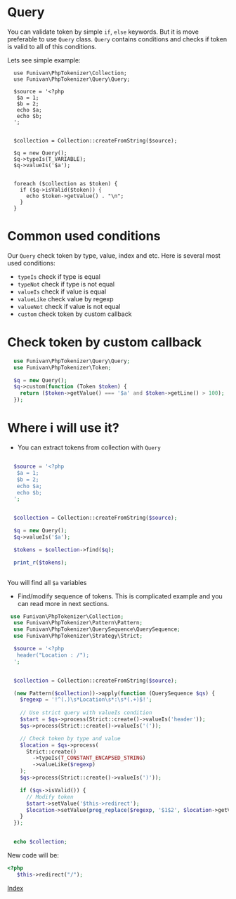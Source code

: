 # Query
You can validate token by simple `if`, `else` keywords. But it is move preferable to use `Query` class.
`Query` contains conditions and checks if token is valid to all of this conditions.


Lets see simple example:


```
  use Funivan\PhpTokenizer\Collection;
  use Funivan\PhpTokenizer\Query\Query;

  $source = '<?php 
   $a = 1;
   $b = 2;
   echo $a;
   echo $b;
  ';


  $collection = Collection::createFromString($source);

  $q = new Query();
  $q->typeIs(T_VARIABLE);
  $q->valueIs('$a');


  foreach ($collection as $token) {
    if ($q->isValid($token)) {
      echo $token->getValue() . "\n";
    }
  }

```

# Common used conditions

Our `Query` check token by type, value, index and etc. Here is several most used conditions:
- `typeIs` check if type is equal
- `typeNot` check if type is not equal
- `valueIs` check if value is equal
- `valueLike` check value by regexp
- `valueNot` check if value is not equal
- `custom` check token by custom callback


# Check token by custom callback

```php
  use Funivan\PhpTokenizer\Query\Query;
  use Funivan\PhpTokenizer\Token;

  $q = new Query();
  $q->custom(function (Token $token) {
    return ($token->getValue() === '$a' and $token->getLine() > 100);
  });
```

# Where i will use it?
 
- You can extract tokens from collection with `Query`

```php

  $source = '<?php 
   $a = 1;
   $b = 2;
   echo $a;
   echo $b;
  ';


  $collection = Collection::createFromString($source);

  $q = new Query();
  $q->valueIs('$a');

  $tokens = $collection->find($q);

  print_r($tokens);
  
```
You will find all `$a` variables

- Find/modify sequence of tokens. This is complicated example and you can read more in next sections.
 
```php
 use Funivan\PhpTokenizer\Collection;
  use Funivan\PhpTokenizer\Pattern\Pattern;
  use Funivan\PhpTokenizer\QuerySequence\QuerySequence;
  use Funivan\PhpTokenizer\Strategy\Strict;

  $source = '<?php  
   header("Location : /");
  ';


  $collection = Collection::createFromString($source);

  (new Pattern($collection))->apply(function (QuerySequence $qs) {
    $regexp = '!^(.)\s*Location\s*:\s*(.+)$!';
    
    // Use strict query with valueIs condition
    $start = $qs->process(Strict::create()->valueIs('header'));
    $qs->process(Strict::create()->valueIs('('));

    // Check token by type and value 
    $location = $qs->process(
      Strict::create()
        ->typeIs(T_CONSTANT_ENCAPSED_STRING)
        ->valueLike($regexp)
    );
    $qs->process(Strict::create()->valueIs(')'));

    if ($qs->isValid()) {
      // Modify token 
      $start->setValue('$this->redirect');
      $location->setValue(preg_replace($regexp, '$1$2', $location->getValue()));
    }
  });


  echo $collection;

```
New code will be:
```php
<?php  
   $this->redirect("/");
```


[Index](index.md)
